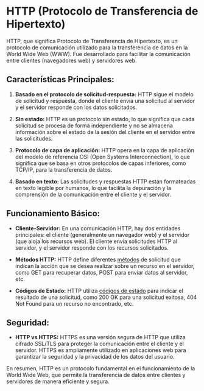 # HTTP (Protocolo de Transferencia de Hipertexto)

HTTP, que significa Protocolo de Transferencia de Hipertexto, es un protocolo de comunicación utilizado para la transferencia de datos en la World Wide Web (WWW). Fue desarrollado para facilitar la comunicación entre clientes (navegadores web) y servidores web.

## Características Principales:

1. **Basado en el protocolo de solicitud-respuesta:** HTTP sigue el modelo de solicitud y respuesta, donde el cliente envía una solicitud al servidor y el servidor responde con los datos solicitados.

2. **Sin estado:** HTTP es un protocolo sin estado, lo que significa que cada solicitud se procesa de forma independiente y no se almacena información sobre el estado de la sesión del cliente en el servidor entre las solicitudes.

3. **Protocolo de capa de aplicación:** HTTP opera en la capa de aplicación del modelo de referencia OSI (Open Systems Interconnection), lo que significa que se basa en otros protocolos de capas inferiores, como TCP/IP, para la transferencia de datos.

4. **Basado en texto:** Las solicitudes y respuestas HTTP están formateadas en texto legible por humanos, lo que facilita la depuración y la comprensión de la comunicación entre el cliente y el servidor.

## Funcionamiento Básico:

- **Cliente-Servidor:** En una comunicación HTTP, hay dos entidades principales: el cliente (generalmente un navegador web) y el servidor (que aloja los recursos web). El cliente envía solicitudes HTTP al servidor, y el servidor responde con los recursos solicitados.

- **Métodos HTTP:** HTTP define diferentes [métodos](Métodos%20HTTP.md) de solicitud que indican la acción que se desea realizar sobre un recurso en el servidor, como GET para recuperar datos, POST para enviar datos al servidor, etc.

- **Códigos de Estado:** HTTP utiliza [códigos de estado](Códigos%20de%20Estado%20HTTP.md) para indicar el resultado de una solicitud, como 200 OK para una solicitud exitosa, 404 Not Found para un recurso no encontrado, etc.

## Seguridad:

- **HTTP vs HTTPS:** HTTPS es una versión segura de HTTP que utiliza cifrado SSL/TLS para proteger la comunicación entre el cliente y el servidor. HTTPS es ampliamente utilizado en aplicaciones web para garantizar la seguridad y la privacidad de los datos del usuario.

En resumen, HTTP es un protocolo fundamental en el funcionamiento de la World Wide Web, que permite la transferencia de datos entre clientes y servidores de manera eficiente y segura.
